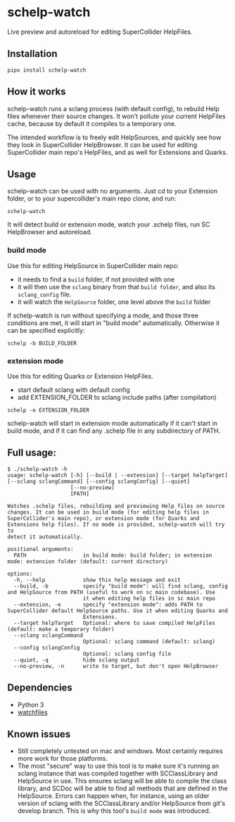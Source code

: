 # schelp-watch
Live preview and autoreload for editing SuperCollider HelpFiles.

## Installation
```
pipx install schelp-watch
```

## How it works
schelp-watch runs a sclang process (with default config), to rebuild Help files whenever their source changes. It won't pollute your current HelpFiles cache, because by default it compiles to a temporary one.

The intended workflow is to freely edit HelpSources, and quickly see how they look in SuperCollider HelpBrowser. It can be used for editing SuperCollider main repo's HelpFiles, and as well for Extensions and Quarks.

## Usage
schelp-watch can be used with no arguments. Just cd to your Extension folder, or to your supercollider's main repo clone, and run:
```
schelp-watch
```
It will detect build or extension mode, watch your .schelp files, run SC HelpBrowser and autoreload.

### build mode
Use this for editing HelpSource in SuperCollider main repo:
- it needs to find a `build` folder, if not provided with one
- it will then use the `sclang` binary from that `build folder`, and also its `sclang_config` file.
- it will watch the `HelpSource` folder, one level above the `build` folder

If schelp-watch is run without specifying a mode, and those three conditions are met, it will start in "build mode" automatically. Otherwise it can be specified explicitly:
```
schelp -b BUILD_FOLDER
```

### extension mode
Use this for editing Quarks or Extension HelpFiles.
- start default sclang with default config
- add EXTENSION_FOLDER to sclang include paths (after compilation)
```
schelp -e EXTENSION_FOLDER 
```
schelp-watch will start in extension mode automatically if it can't start in build mode, and if it can find any .schelp file in any subdirectory of PATH.

## Full usage:
```
$ ./schelp-watch -h
usage: schelp-watch [-h] [--build | --extension] [--target helpTarget] [--sclang sclangCommand] [--config sclangConfig] [--quiet]
                    [--no-preview]
                    [PATH]

Watches .schelp files, rebuilding and previewing Help files on source changes. It can be used in build mode (for editing help files in
SuperCollider's main repo), or extension mode (for Quarks and Extensions help files). If no mode is provided, schelp-watch will try to
detect it automatically.

positional arguments:
  PATH                  in build mode: build folder; in extension mode: extension folder (default: current directory)

options:
  -h, --help            show this help message and exit
  --build, -b           specify "build mode": will find sclang, config and HelpSource from PATH (useful to work on sc main codebase). Use
                        it when editing help files in sc main repo
  --extension, -e       specify "extension mode": adds PATH to SuperCollider default HelpSource paths. Use it when editing Quarks and
                        Extensions.
  --target helpTarget   Optional: where to save compiled HelpFiles (default: make a temporary folder)
  --sclang sclangCommand
                        Optional: sclang command (default: sclang)
  --config sclangConfig
                        Optional: sclang config file
  --quiet, -q           hide sclang output
  --no-preview, -n      write to target, but don't open HelpBrowser
```

## Dependencies
- Python 3
- [watchfiles](https://github.com/samuelcolvin/watchfiles)

## Known issues
- Still completely untested on mac and windows. Most certainly requires more work for those platforms.
- The most "secure" way to use this tool is to make sure it's running an sclang instance that was compiled together with SCClassLibrary and HelpSource in use. This ensures sclang will be able to compile the class library, and SCDoc will be able to find all methods that are defined in the HelpSource. Errors can happen when, for instance, using an older version of sclang with the SCClassLibrary and/or HelpSource from git's develop branch. This is why this tool's `build mode` was introduced.
